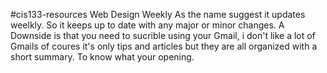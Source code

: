 #cis133-resources
Web Design Weekly
As the name suggest it updates weelkly. So it keeps up to date with any major or minor changes. 
A Downside is that you need to sucrible using your Gmail, i don't like a lot of Gmails
of coures it's only tips and articles but they are all organized with a short summary. To know what your opening. 

